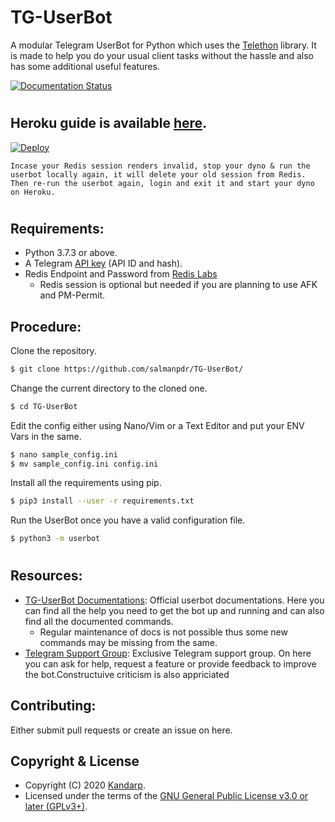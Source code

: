 # TG-UserBot

A modular Telegram UserBot for Python which uses the [Telethon][telethon] library. It is made to help you do your usual client tasks without the hassle and also has some additional useful features.

[![Documentation Status][docsbadge]][docs]
# 

## Heroku guide is available [here][heroku-guide].
[![Deploy](https://www.herokucdn.com/deploy/button.svg)](https://heroku.com/deploy?template=https://github.com/salmanpdr/TG-UserBot)


``Incase your Redis session renders invalid, stop your dyno & run the userbot locally again, it will delete your old session from Redis. Then re-run the userbot again, login and exit it and start your dyno on Heroku.``

# 

## Requirements:

- Python 3.7.3 or above.
- A Telegram [API key][tg-apps] (API ID and hash).
- Redis Endpoint and Password from [Redis Labs][redis]
   - Redis session is optional but needed if you are planning to use AFK and PM-Permit.

## Procedure:

Clone the repository.

```sh
$ git clone https://github.com/salmanpdr/TG-UserBot/
```

Change the current directory to the cloned one.

```sh
$ cd TG-UserBot
```

Edit the config either using Nano/Vim or a Text Editor and put your ENV Vars in the same.
```sh
$ nano sample_config.ini
$ mv sample_config.ini config.ini
```

Install all the requirements using pip.

```sh
$ pip3 install --user -r requirements.txt
```

Run the UserBot once you have a valid configuration file.

```sh
$ python3 -m userbot
```
# 
## Resources:

- [TG-UserBot Documentations][docs]: Official userbot documentations. Here you can find all the help you need to get the bot up and running and can also find all the documented commands.
   - Regular maintenance of docs is not possible thus some new commands may be missing from the same.
- [Telegram Support Group][support]: Exclusive Telegram support group. On here you can ask for help, request a feature or provide feedback to improve the bot.Constructuive criticism is also appriciated



## Contributing:

Either submit pull requests or create an issue on here.

## Copyright & License

- Copyright (C) 2020 [Kandarp](https://github.com/kandnub).
- Licensed under the terms of the [GNU General Public License v3.0 or later (GPLv3+)](LICENSE).

[//]: # (Comment)
   [telethon]: <https://github.com/LonamiWebs/Telethon/>
   [tg-apps]: <https://my.telegram.org/apps>
   [docs]: <https://tg-userbot.readthedocs.io/en/latest/>
   [docsbadge]: <https://readthedocs.org/projects/tg-userbot/badge/?version=latest>
   [support]: <https://t.me/tg_userbot_support>
   [redis]: <https://redislabs.com>
   [heroku-deploy]: <https://heroku.com/deploy?template=https://github.com/kandnub/TG-UserBot>
   [heroku-guide]: <https://tg-userbot.readthedocs.io/en/latest/basic/heroku.html>
